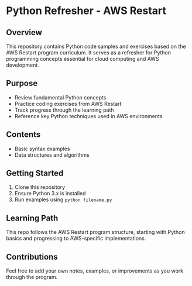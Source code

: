 # Python Refresher - AWS Restart

## Overview
This repository contains Python code samples and exercises based on the AWS Restart program curriculum. It serves as a refresher for Python programming concepts essential for cloud computing and AWS development.

## Purpose
- Review fundamental Python concepts
- Practice coding exercises from AWS Restart
- Track progress through the learning path
- Reference key Python techniques used in AWS environments

## Contents
- Basic syntax examples
- Data structures and algorithms


## Getting Started
1. Clone this repository
2. Ensure Python 3.x is installed
3. Run examples using `python filename.py`

## Learning Path
This repo follows the AWS Restart program structure, starting with Python basics and progressing to AWS-specific implementations.

## Contributions
Feel free to add your own notes, examples, or improvements as you work through the program.